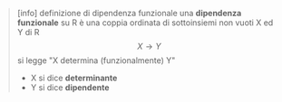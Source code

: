 >[info] definizione di dipendenza funzionale
>una **dipendenza funzionale** su R è una coppia ordinata di sottoinsiemi non vuoti X ed Y di R
>$$X \to Y$$
>si legge "X determina (funzionalmente) Y"
>- X si dice **determinante**
>- Y si dice **dipendente**